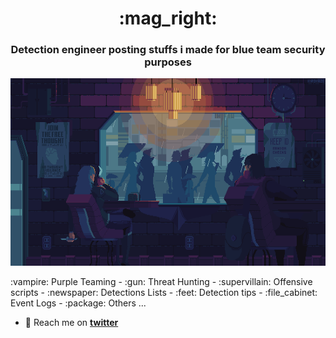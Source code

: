 <h1 align="center"> :mag_right:</h1>
<h3 align="center">Detection engineer posting stuffs i made for blue team security purposes</h3>
<p align="center">
  <img src="https://github.com/mthcht/mthcht/blob/main/img/qbuVlPm.gif"  width="700" height="300">
</p>
:vampire: Purple Teaming - :gun: Threat Hunting - :supervillain:  Offensive scripts - :newspaper: Detections Lists - :feet: Detection tips - :file_cabinet: Event Logs - :package: Others ...  

- :love_letter: Reach me on **[twitter](https://twitter.com/mthcht)**

